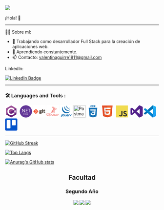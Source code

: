 
###
![](https://komarev.com/ghpvc/?username=valennaguirre)

¡Hola! 👋

---

:man_technologist: Sobre mí:
- 🔭 Trabajando como desarrollador Full Stack para la creación de aplicaciones web. 
- 🌱 Aprendiendo constantemente.
- 📫 Contacto: valentinaguirre1811@gmail.com

LinkedIn:
<div id="badges">
  <a href="https://www.linkedin.com/in/valentin-aguirre/">
    <img src="https://play-lh.googleusercontent.com/kMofEFLjobZy_bCuaiDogzBcUT-dz3BBbOrIEjJ-hqOabjK8ieuevGe6wlTD15QzOqw" alt="LinkedIn Badge" width="35" height="35"/>
  </a>
</div>

---

### :hammer_and_wrench: Languages and Tools :
<div>
  <img src="https://github.com/devicons/devicon/blob/master/icons/csharp/csharp-original.svg" title="C-Sharp" alt="C-Sharp" width="40" height="40"/>&nbsp;
  <img src="https://github.com/devicons/devicon/blob/master/icons/dotnetcore/dotnetcore-original.svg" title=".NET" **alt=".NET" width="40" height="40"/>
  <img src="https://github.com/devicons/devicon/blob/master/icons/git/git-original-wordmark.svg" title="Git" **alt="Git" width="40" height="40"/>
  <img src="https://github.com/devicons/devicon/blob/master/icons/microsoftsqlserver/microsoftsqlserver-plain-wordmark.svg" title="Microsoft SQL Server" **alt="SQL" width="40" height="40"/>
  <img src="https://github.com/devicons/devicon/blob/master/icons/jquery/jquery-plain-wordmark.svg" title="JQuery" **alt="JQuery" width="40" height="40"/>
  <img src="https://camo.githubusercontent.com/93b32389bf746009ca2370de7fe06c3b5146f4c99d99df65994f9ced0ba41685/68747470733a2f2f7777772e766563746f726c6f676f2e7a6f6e652f6c6f676f732f676574706f73746d616e2f676574706f73746d616e2d69636f6e2e737667" title="Postman" **alt="Postman" width="40" height="40"/>
  <img src="https://github.com/devicons/devicon/blob/master/icons/css3/css3-plain-wordmark.svg"  title="CSS3" alt="CSS" width="40" height="40"/>&nbsp;
  <img src="https://github.com/devicons/devicon/blob/master/icons/html5/html5-original.svg" title="HTML5" alt="HTML" width="40" height="40"/>&nbsp;
  <img src="https://github.com/devicons/devicon/blob/master/icons/javascript/javascript-original.svg" title="JavaScript" alt="JavaScript" width="40" height="40"/>&nbsp;
  <img src="https://github.com/devicons/devicon/blob/master/icons/visualstudio/visualstudio-plain.svg" title="Visual Studio" **alt="VS" width="40" height="40"/>
  <img src="https://github.com/devicons/devicon/blob/master/icons/vscode/vscode-original.svg" title="VS Code" **alt="VS Code" width="40" height="40"/>
  <img src="https://github.com/devicons/devicon/blob/master/icons/trello/trello-plain.svg" title="Trello" **alt="Trello" width="40" height="40"/>
</div>

---

[![GitHub Streak](http://github-readme-streak-stats.herokuapp.com?user=valennaguirre&theme=dark&background=000000)](https://git.io/streak-stats)

[![Top Langs](https://github-readme-stats.vercel.app/api/top-langs/?username=valennaguirre&layout=compact&theme=vision-friendly-dark)](https://github.com/anuraghazra/github-readme-stats)

[![Anurag's GitHub stats](https://github-readme-stats.vercel.app/api?username=valennaguirre&show_icons=true&include_all_commits=true&theme=synthwave)](https://github.com/anuraghazra/github-readme-stats)

<h2 align="center">Facultad</h2>

<div align="center">
    <h3>Segundo Año</h3>
    <a href="https://github.com/valennaguirre/AyED">
      <img align="center" src="https://github-readme-stats.vercel.app/api/pin/?username=valennaguirre&theme=aura&repo=AyED" />
    </a>
    <a href="https://github.com/valennaguirre/FOD">
      <img align="center" src="https://github-readme-stats.vercel.app/api/pin/?username=valennaguirre&theme=tokyonight&repo=FOD" />
    </a>
    <a href="https://github.com/valennaguirre/CADP">
      <img align="center" src="https://github-readme-stats.vercel.app/api/pin/?username=valennaguirre&theme=midnight-purple&repo=CADP" />
    </a>  
</div>
